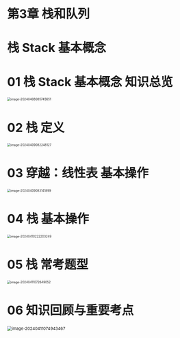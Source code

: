 # 第3章 栈和队列



# 栈 Stack 基本概念 



# 01 栈 Stack 基本概念 知识总览

 <img src="https://cvp.oss-cn-shanghai.aliyuncs.com/picgo/202404080857752.png" alt="image-20240408085745651" style="zoom: 50%;" />



# 02 栈 定义

<img src="https://cvp.oss-cn-shanghai.aliyuncs.com/picgo/202404090822592.png" alt="image-20240409082248127" style="zoom:50%;" />



# 03 穿越：线性表 基本操作

<img src="https://cvp.oss-cn-shanghai.aliyuncs.com/picgo/202404090831070.png" alt="image-20240409083141899" style="zoom:50%;" />



# 04 栈 基本操作

<img src="https://cvp.oss-cn-shanghai.aliyuncs.com/picgo/202404102222588.png" alt="image-20240410222203249" style="zoom:50%;" />



# 05 栈 常考题型

<img src="https://cvp.oss-cn-shanghai.aliyuncs.com/picgo/202404110726185.png" alt="image-20240411072649052" style="zoom:50%;" />



# 06 知识回顾与重要考点

<img src="https://cvp.oss-cn-shanghai.aliyuncs.com/picgo/202404110749539.png" alt="image-20240411074943467" style="zoom: 67%;" />
